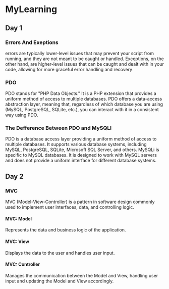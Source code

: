 # MyLearning

## Day 1


### Errors And Exeptions

errors are typically lower-level issues that may prevent your script from running, and they are not meant to be caught or handled. Exceptions, on the other hand, are higher-level issues that can be caught and dealt with in your code, allowing for more graceful error handling and recovery

### PDO 

PDO stands for "PHP Data Objects." It is a PHP extension that provides a uniform method of access to multiple databases. PDO offers a data-access abstraction layer, meaning that, regardless of which database you are using (MySQL, PostgreSQL, SQLite, etc.), you can interact with it in a consistent way using PDO.

### The Defference Between PDO and MySQLI

PDO is a database access layer providing a uniform method of access to multiple databases. It supports various database systems, including MySQL, PostgreSQL, SQLite, Microsoft SQL Server, and others.
MySQLi is specific to MySQL databases. It is designed to work with MySQL servers and does not provide a uniform interface for different database systems.


## Day 2


### MVC

MVC (Model-View-Controller) is a pattern in software design commonly used to implement user interfaces, data, and controlling logic.

#### MVC: Model

Represents the data and business logic of the application.

#### MVC: View

Displays the data to the user and handles user input.

#### MVC: Controller

 Manages the communication between the Model and View, handling user input and updating the Model and View accordingly.